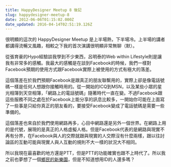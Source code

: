 ```yaml
---
title: HappyDesigner Meetup 8 後記
slug: happydesigner-meetup-8
date: 2012-06-06T01:15:02.000Z
date_updated: 2016-04-14T02:51:19.126Z
---
```


很明顯的這次的 HappyDesigner Meetup 是上半場熱，下半場冷。上半場的講者都講得流暢又風趣，相較之下我的首次演講很明顯非常無聊（默）。

從張育豪的Hypo經驗談我學到不少東西，呂明泰的Web within Lifestyle則是讓我有非常多的感觸。我最大的感觸是在談到Facebook的時候，我們一樣對Facebook預期的使用方式跟Facebook實際上被使用的方式有極大的落差。

這個落差在於我們預期Facebook是跟真正的朋友聯繫用的，實際上卻是像電話號碼一樣是任何人想跟你接觸時用的。從一開始的ICQ到MSN，以及某些小眾的星光相簿到天空相簿，「網路上的電話號碼」隨著時代一直在變。不過Facebook跟這些服務不同之處在於Facebook上能分享的訊息比較多，一開始你可能在上面寫了一些事是只給你真正的朋友看的，要接受Facebook變成了電話號碼是需要一些準備的。

這個落差也來自於我們使用網路再多，心目中網路還是另外一個世界。在網路上用的是代號，展現的是真正的人格虛擬人格。但是Facebook代表的是網路與現實不再有分界，在Facebook與人的交際就跟與現實的人交際沒有什麼兩樣，跟以往討論區的互動可能與現實人與人互動的規則不大一樣的狀況大不相同。

所以我現在最喜歡的地方還是PTT，但是PTT的功能確實也跟不上時代了。所以我之前也夢想了一個[鄉民的新樂園](http://codacoza.com/)，但是不知道想用ID的人還多嗎？
